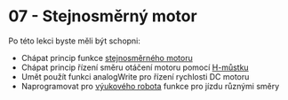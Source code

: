 # 07 - Stejnosměrný motor
Po této lekci byste měli být schopni:

- Chápat princip funkce [stejnosměrného motoru](https://www.youtube.com/watch?v=LAtPHANEfQo&t=18s&ab_channel=SabinsCivilEngineering)
- Chápat princip řízení směru otáčení motoru pomocí [H-můstku](https://lastminuteengineers.com/drv8833-arduino-tutorial/)
- Umět použít funkci analogWrite pro řízení rychlosti DC motoru
- Naprogramovat pro [výukového robota](https://github.com/TomasChovanec/Arduino_robotek/blob/master/FrenGP_robot/Robot_schematics.pdf) funkce pro jízdu různými směry
